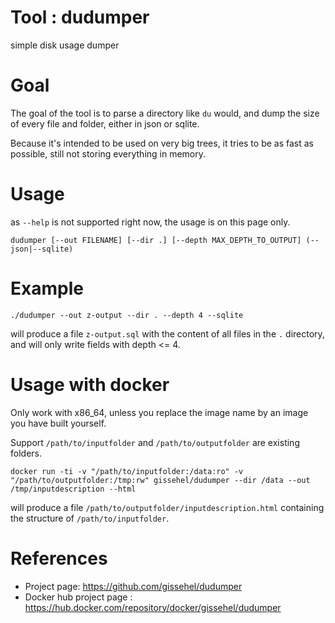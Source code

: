 # Tool : dudumper

simple disk usage dumper

# Goal

The goal of the tool is to parse a directory like `du` would, and dump the size 
of every file and folder, either in json or sqlite.

Because it's intended to be used on very big trees, it tries to be as fast as possible, 
still not storing everything in memory.

# Usage

as `--help` is not supported right now, the usage is on this page only.

```
dudumper [--out FILENAME] [--dir .] [--depth MAX_DEPTH_TO_OUTPUT] (--json|--sqlite)
```

# Example

```
./dudumper --out z-output --dir . --depth 4 --sqlite
```

will produce a file `z-output.sql` with the content of all files in the `.` directory, 
and will only write fields with depth <= 4.

# Usage with docker

Only work with x86_64, unless you replace the image name by an image you have built yourself.

Support `/path/to/inputfolder` and `/path/to/outputfolder` are existing folders.

```
docker run -ti -v "/path/to/inputfolder:/data:ro" -v "/path/to/outputfolder:/tmp:rw" gissehel/dudumper --dir /data --out /tmp/inputdescription --html
```

will produce a file `/path/to/outputfolder/inputdescription.html` containing the structure of `/path/to/inputfolder`.

# References

* Project page: https://github.com/gissehel/dudumper
* Docker hub project page : https://hub.docker.com/repository/docker/gissehel/dudumper

